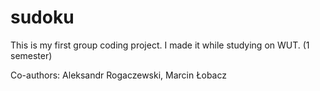 # sudoku

This is my first group coding project. I made it while studying on WUT. (1 semester)

Co-authors: Aleksandr Rogaczewski, Marcin Łobacz
